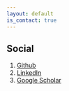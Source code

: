 ```yaml
---
layout: default
is_contact: true
---
```


## Social

1. [Github](https://github.com/pkmklong)
2. [LinkedIn](https://www.linkedin.com/in/patrickmarklong/)
3. [Google Scholar](https://scholar.google.com/citations?hl=en&user=Xg4y16YAAAAJ)
